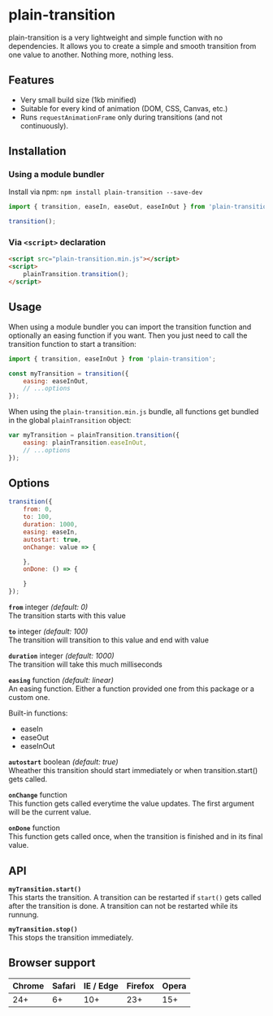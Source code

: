 # plain-transition

plain-transition is a very lightweight and simple function with no dependencies. It allows you to create a simple and smooth transition from one value to another. Nothing more, nothing less.

## Features

* Very small build size (1kb minified)
* Suitable for every kind of animation (DOM, CSS, Canvas, etc.)
* Runs `requestAnimationFrame` only during transitions (and not continuously).

## Installation

### Using a module bundler

Install via npm: `npm install plain-transition --save-dev`

```javascript
import { transition, easeIn, easeOut, easeInOut } from 'plain-transition';

transition();
```

### Via `<script>` declaration

```html
<script src="plain-transition.min.js"></script>
<script>
    plainTransition.transition();
</script>
```

## Usage

When using a module bundler you can import the transition function and optionally an easing function if you want. Then you just need to call the transition function to start a transition:

```javascript
import { transition, easeInOut } from 'plain-transition';

const myTransition = transition({
    easing: easeInOut,
    // ...options
});
```

When using the `plain-transition.min.js` bundle, all functions get bundled in the global `plainTransition` object:

```javascript
var myTransition = plainTransition.transition({
    easing: plainTransition.easeInOut,
    // ...options
});
```

## Options

```javascript
transition({
    from: 0,
    to: 100,
    duration: 1000,
    easing: easeIn,
    autostart: true,
    onChange: value => {

    },
    onDone: () => {

    }
});
```

**`from`** integer *(default: 0)*  
The transition starts with this value

**`to`** integer *(default: 100)*  
The transition will transition to this value and end with value

**`duration`** integer *(default: 1000)*  
The transition will take this much milliseconds

**`easing`** function *(default: linear)*  
An easing function. Either a function provided one from this package or a custom one.

Built-in functions:

* easeIn
* easeOut
* easeInOut

**`autostart`** boolean *(default: true)*  
Wheather this transition should start immediately or when transition.start() gets called.

**`onChange`** function  
This function gets called everytime the value updates. The first argument will be the current value.

**`onDone`** function  
This function gets called once, when the transition is finished and in its final value.

## API

**`myTransition.start()`**  
This starts the transition. A transition can be restarted if `start()` gets called after the transition is done. A transition can not be restarted while its runnung.

**`myTransition.stop()`**  
This stops the transition immediately.

## Browser support

| Chrome | Safari | IE / Edge | Firefox | Opera |
| --- | --- | --- | --- | --- |
| 24+ | 6+ | 10+ | 23+ | 15+ |
